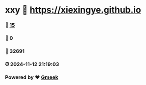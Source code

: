 # xxy :link: https://xiexingye.github.io 
### :page_facing_up: [15](https://xiexingye.github.io/tag.html) 
### :speech_balloon: 0 
### :hibiscus: 32691 
### :alarm_clock: 2024-11-12 21:19:03 
### Powered by :heart: [Gmeek](https://github.com/Meekdai/Gmeek)
